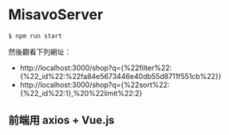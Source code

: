 # MisavoServer

```
$ npm run start
```

然後觀看下列網址：

* http://localhost:3000/shop?q={%22filter%22:{%22_id%22:%22fa84e5673446e40db55d8711f551cb%22}}
* http://localhost:3000/shop?q={%22sort%22:{%22_id%22:1},%20%22limit%22:2}


## 前端用 axios + Vue.js

